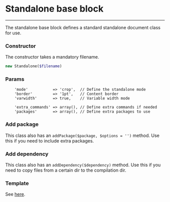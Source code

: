 # Standalone base block
-------------------------------

The standalone base block defines a standard standalone document class for use.

### Constructor

The constructor takes a mandatory filename.

```php
new Standalone($filename)
```

### Params

```
    'mode'           => 'crop',  // Define the standalone mode
    'border'         => '1pt',   // Content border
    'varwidth'       => true,    // Variable width mode
    
    'extra_commands' => array(), // Define extra commands if needed
    'packages'       => array(), // Define extra packages to use
```

### Add package

This class also has an `addPackage($package, $options = '')` method. Use this if you need to include extra packages.

### Add dependency

This class also has an `addDependency($dependency)` method. Use this if you need to copy files from a certain dir to the compilation dir.

### Template

See [here](https://github.com/bobvandevijver/latex-bundle/blob/master/Resources/views/Base/standalone.tex.twig).
